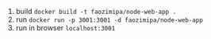 1. build `docker build -t faozimipa/node-web-app .`
2. run `docker run -p 3001:3001 -d faozimipa/node-web-app`
3. run in browser `localhost:3001`
